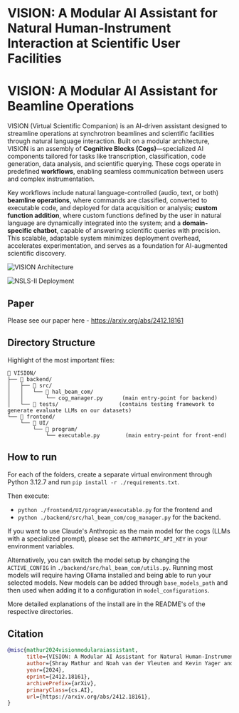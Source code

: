 # VISION: A Modular AI Assistant for Natural Human-Instrument Interaction at Scientific User Facilities
# VISION: A Modular AI Assistant for Beamline Operations

VISION (Virtual Scientific Companion) is an AI-driven assistant designed to streamline operations at synchrotron beamlines and scientific facilities through natural language interaction. Built on a modular architecture, VISION is an assembly of **Cognitive Blocks (Cogs)**—specialized AI components tailored for tasks like transcription, classification, code generation, data analysis, and scientific querying. These cogs operate in predefined **workflows**, enabling seamless communication between users and complex instrumentation.

Key workflows include natural language-controlled (audio, text, or both) **beamline operations**, where commands are classified, converted to executable code, and deployed for data acquisition or analysis; **custom function addition**, where custom functions defined by the user in natural language are dynamically integrated into the system; and a **domain-specific chatbot**, capable of answering scientific queries with precision. This scalable, adaptable system minimizes deployment overhead, accelerates experimentation, and serves as a foundation for AI-augmented scientific discovery.

![VISION Architecture](images/vision_architecture.png "VISION Modular Architecture")

![NSLS-II Deployment](images/gui_nsls2.png "NSLS-II GUI Deployment")

## Paper
Please see our paper here - https://arxiv.org/abs/2412.18161

## Directory Structure
Highlight of the most important files:
```
📁 VISION/
├── 📁 backend/
│   ├── 📁 src/
│   │   └── 📁 hal_beam_com/
│   │       └── cog_manager.py      (main entry-point for backend)
│   └── 📁 tests/                   (contains testing framework to generate evaluate LLMs on our datasets)
└── 📁 frontend/
    └── 📁 UI/
        └── 📁 program/
            └── executable.py        (main entry-point for front-end)
```

## How to run
For each of the folders, create a separate virtual environment through Python 3.12.7 and run `pip install -r ./requirements.txt`.

Then execute:
* `python ./frontend/UI/program/executable.py` for the frontend and 
* `python ./backend/src/hal_beam_com/cog_manager.py` for the backend.

If you want to use Claude's Anthropic as the main model for the cogs (LLMs with a specialized prompt), please set the `ANTHROPIC_API_KEY` in your environment variables. 

Alternatively, you can switch the model setup by changing the `ACTIVE_CONFIG` in `./backend/src/hal_beam_com/utils.py`. Running most models will require having Ollama installed and being able to run your selected models. New models can be added through `base_models_path` and then used when adding it to a configuration in `model_configurations`.

More detailed explanations of the install are in the README's of the respective directories.

## Citation
```bibtex
@misc{mathur2024visionmodularaiassistant,
      title={VISION: A Modular AI Assistant for Natural Human-Instrument Interaction at Scientific User Facilities}, 
      author={Shray Mathur and Noah van der Vleuten and Kevin Yager and Esther Tsai},
      year={2024},
      eprint={2412.18161},
      archivePrefix={arXiv},
      primaryClass={cs.AI},
      url={https://arxiv.org/abs/2412.18161}, 
}
```